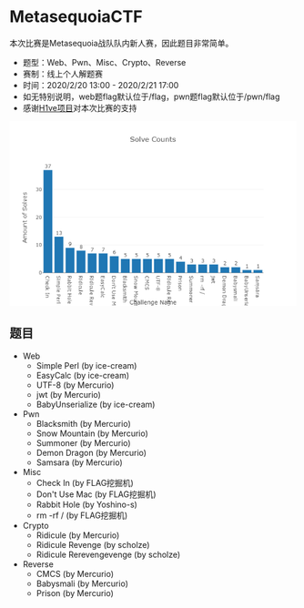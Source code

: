 # MetasequoiaCTF

本次比赛是Metasequoia战队队内新人赛，因此题目非常简单。

- 题型：Web、Pwn、Misc、Crypto、Reverse
- 赛制：线上个人解题赛
- 时间：2020/2/20 13:00 - 2020/2/21 17:00
- 如无特别说明，web题flag默认位于/flag，pwn题flag默认位于/pwn/flag
- 感谢[H1ve项目](https://github.com/D0g3-Lab/H1ve/)对本次比赛的支持

![解题统计](./CTFd_solves_2020-02-21T09_20_39.png)

## 题目
- Web
  - Simple Perl (by ice-cream)
  - EasyCalc (by ice-cream)
  - UTF-8 (by Mercurio)
  - jwt (by Mercurio)
  - BabyUnserialize (by ice-cream)
- Pwn
  - Blacksmith (by Mercurio)
  - Snow Mountain (by Mercurio)
  - Summoner (by Mercurio)
  - Demon Dragon (by Mercurio)
  - Samsara (by Mercurio)
- Misc
  - Check In (by FLAG挖掘机)
  - Don't Use Mac (by FLAG挖掘机)
  - Rabbit Hole (by Yoshino-s)
  - rm -rf / (by FLAG挖掘机)
- Crypto
  - Ridicule (by Mercurio)
  - Ridicule Revenge (by scholze)
  - Ridicule Rerevengevenge (by scholze)
- Reverse
  - CMCS (by Mercurio)
  - Babysmali (by Mercurio)
  - Prison (by Mercurio)
